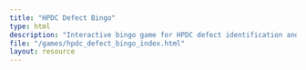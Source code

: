 ```yaml
---
title: "HPDC Defect Bingo"
type: html
description: "Interactive bingo game for HPDC defect identification and training."
file: "/games/hpdc_defect_bingo_index.html"
layout: resource
---
```

